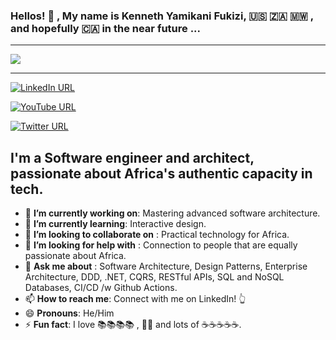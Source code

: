 ### Hellos! 👋 , My name is **Kenneth Yamikani Fukizi**, 🇺🇸 🇿🇦 🇲🇼 , and hopefully 🇨🇦 in the near future ...

<hr/>

<a href="https://github.com/ken-fukizi">
  <img src="https://github-readme-stats.vercel.app/api?username=ken-fukizi&count_private=true&show_icons=true&hide=stars" />
</a>

<hr/>

[![LinkedIn URL](https://img.shields.io/static/v1?color=blue&label=linkedin&logo=linkedin&logoColor=white&style=for-the-badge&message=Connect)](https://www.linkedin.com/in/kenneth-fukizi)

[![YouTube URL](https://img.shields.io/static/v1?color=red&label=youtube&logo=youtube&logoColor=white&style=for-the-badge&message=Subscribe)](https://www.youtube.com/channel/UCYqFsEn4VM-coOiav59TVTw)

[![Twitter URL](https://img.shields.io/static/v1?color=blue&label=twitter&logo=twitter&logoColor=white&style=for-the-badge&message=Follow)](https://twitter.com/fukizi_k)

## **I'm a Software engineer and architect, passionate about Africa's authentic capacity in tech.**

- 🔭 **I’m currently working on**: Mastering advanced software architecture.
- 🌱 **I’m currently learning**: Interactive design.
- 👯 **I’m looking to collaborate on** : Practical technology for Africa. 
- 🤔 **I’m looking for help with** : Connection to people that are equally passionate about Africa.
- 💬 **Ask me about** : Software Architecture, Design Patterns, Enterprise Architecture, DDD, .NET, CQRS, RESTful APIs, SQL and NoSQL Databases, CI/CD /w Github Actions.
- 📫 **How to reach me**: Connect with me on LinkedIn! 👆
- 😄 **Pronouns**:  He/Him
- ⚡ **Fun fact**: I love 📚📚📚📚 , 🏀🏀 and lots of ☕☕☕☕☕.


